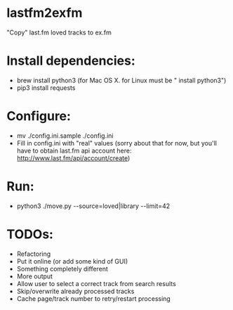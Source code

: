 lastfm2exfm
===

"Copy" last.fm loved tracks to ex.fm

Install dependencies:
====

* brew install python3 (for Mac OS X. for Linux must be "<some-pkg-mgr> install python3")
* pip3 install requests

Configure:
====

* mv ./config.ini.sample ./config.ini
* Fill in config.ini with "real" values (sorry about that for now, but you'll have to obtain last.fm api account here: http://www.last.fm/api/account/create)

Run:
====

* python3 ./move.py --source=loved|library --limit=42

TODOs:
====
* Refactoring
* Put it online (or add some kind of GUI)
* Something completely different
* More output
* Allow user to select a correct track from search results
* Skip/overwrite already processed tracks
* Cache page/track number to retry/restart processing

